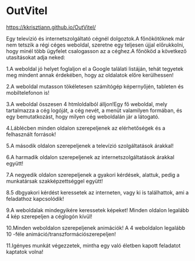 # OutVitel
https://kkrisztiann.github.io/OutVitel/

Egy televízió és internetszolgáltató cégnél dolgoztok.A főnökötöknek már nem tetszik a régi céges weboldal, szeretne egy teljesen újjal előrukkolni, hogy minél több ügyfelet csalogasson az a céghez.A főnököd a következő utasításokat adja neked:

1.A weboldal jó helyet foglaljon el a Google találati listáján, tehát tegyetek meg mindent annak érdekében, hogy az oldalatok előre kerülhessen!

2.A weboldal mutasson tökéletesen számítógép képernyőjén, tableten és mobiltelefonon is!

3.A weboldal összesen 4 htmloldalból álljon!Egy fő weboldal, mely tartalmazza a cég logóját, a cég nevét, a menüt valamilyen formában, és egy bemutatkozást, hogy milyen cég weboldalán jár a látogató.

4.Láblécben minden oldalon szerepeljenek az elérhetőségek és a felhasznált források!

5.A második oldalon szerepeljenek a televízió szolgáltatások árakkal!

6.A harmadik oldalon szerepeljenek az internetszolgáltatások árakkal együtt!

7.A negyedik oldalon szerepeljenek a gyakori kérdések, alattuk, pedig a munkatársak szakképzettséggel együtt!

8.5 dbgyakori kérdést keressetek az interneten, vagy ki is találhattok, ami a feladathoz kapcsolódik!

9.A weboldalak mindegyikére keressetek képeket! Minden oldalon legalább 4 kép szerepeljen a céglogón kívül!

10.Minden weboldalon szerepeljenek animációk! A 4 weboldalon legalább 10 -féle animáció/transzformációszerepeljen!

11.Igényes munkát végezzetek, mintha egy való életben kapott feladatot kaptatok volna!
